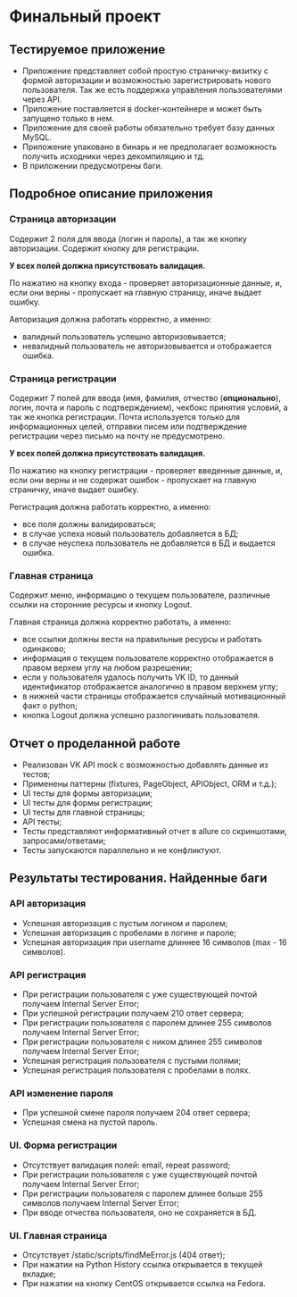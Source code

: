 # Финальный проект
## Тестируемое приложение

* Приложение представляет собой простую страничку-визитку с формой авторизации и возможностью зарегистрировать
нового пользователя. Так же есть поддержка управления пользователями через API.
* Приложение поставляется в docker-контейнере и может быть запущено только в нем.
* Приложение для своей работы обязательно требует базу данных MySQL.
* Приложение упаковано в бинарь и не предполагает возможность получить исходники через декомпиляцию и тд.
* В приложении предусмотрены баги.

## Подробное описание приложения
### Страница авторизации
Содержит 2 поля для ввода (логин и пароль), а так же кнопку авторизации.
Содержит кнопку для регистрации.

**У всех полей должна присутствовать валидация.**

По нажатию на кнопку входа - проверяет авторизационные данные, и, если они верны - пропускает на главную страницу,
иначе выдает ошибку.

Авторизация должна работать корректно, а именно:
* валидный пользователь успешно авторизовывается;
* невалидный пользователь не авторизовывается и отображается ошибка.


### Страница регистрации
Содержит 7 полей для ввода (имя, фамилия, отчество (**опционально**), логин, почта и пароль с подтверждением),
чекбокс принятия условий, а так же кнопка регистрации. 
Почта используется только для информационных целей, отправки писем или подтверждение регистрации через письмо на почту 
не предусмотрено.

**У всех полей должна присутствовать валидация.**

По нажатию на кнопку регистрации - проверяет введенные данные, и, если они верны и не содержат ошибок - пропускает на главную страничку,
иначе выдает ошибку.

Регистрация должна работать корректно, а именно:
* все поля должны валидироваться;
* в случае успеха новый пользователь добавляется в БД;
* в случае неуспеха пользователь не добавляется в БД и выдается ошибка. 

### Главная страница
Содержит меню, информацию о текущем пользователе, различные ссылки на сторонние ресурсы и кнопку Logout.

Главная страница должна корректно работать, а именно:
* все ссылки должны вести на правильные ресурсы и работать одинаково;
* информация о текущем пользователе корректно отображается в правом верхем углу на любом разрешении;
* если у пользователя удалось получить VK ID, то данный идентификатор отображается аналогично в правом верхнем углу;
* в нижней части страницы отображается случайный мотивационный факт о python;
* кнопка Logout должна успешно разлогинивать пользователя.

## Отчет о проделанной работе
* Реализован VK API mock с возможностью добавлять данные из тестов;
* Применены паттерны (fixtures, PageObject, APIObject, ORM и т.д.);
* UI тесты для формы авторизации;
* UI тесты для формы регистрации;
* UI тесты для главной страницы;
* API тесты;
* Тесты представляют информативный отчет в allure со скриншотами, запросами/ответами;
* Тесты запускаются параллельно и не конфликтуют.

## Результаты тестирования. Найденные баги
### API авторизация
* Успешная авторизация с пустым логином и паролем;
* Успешная авторизация с пробелами в логине и пароле;
* Успешная авторизация при username длиннее 16 символов (max - 16 символов).

### API регистрация
* При регистрации пользователя с уже существующей почтой получаем Internal Server Error;
* При успешной регистрации получаем 210 ответ сервера;
* При регистрации пользователя с паролем длинее 255 символов получаем Internal Server Error;
* При регистрации пользователя с ником длинее 255 символов получаем Internal Server Error;
* Успешная регистрация пользователя с пустыми полями;
* Успешная регистрация пользователя с пробелами в полях.

### API изменение пароля
* При успешной смене пароля получаем 204 ответ сервера;
* Успешная смена на пустой пароль.

### UI. Форма регистрации
* Отсутствует валидация полей: email, repeat password;
* При регистрации пользователя с уже существующей почтой получаем Internal Server Error;
* При регистрации пользователя с паролем длинее больше 255 символов получаем Internal Server Error;
* При вводе отчества пользователя, оно не сохраняется в БД.

### UI. Главная страница
* Отсутствует /static/scripts/findMeError.js (404 ответ);
* При нажатии на Python History ссылка открывается в текущей вкладке;
* При нажатии на кнопку CentOS открывается ссылка на Fedora.
